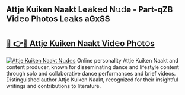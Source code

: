 ## Attje Kuiken Naakt Le𝚊k𝚎d N𝚞𝚍e - Part-qZB Vid𝚎o Photos Le𝚊ks aGxSS

# <h2><a href="http://fb4xzem.evod.top/?m=Attje+Kuiken+Naakt">🔗 👉🔴 Attje Kuiken Naakt Vid𝚎o Ph𝚘t𝚘s</a></h2>

[![Attje Kuiken Naakt N𝚞d𝚎s](https://i.imgur.com/8V9OHl7.gif)](http://fb4xzem.evod.top/?m=Attje+Kuiken+Naakt)
Online personality Attje Kuiken Naakt and content producer, known for disseminating dance and lifestyle content through solo and collaborative dance performances and brief videos. Distinguished author Attje Kuiken Naakt, recognized for their insightful writings and contributions to literature. 
